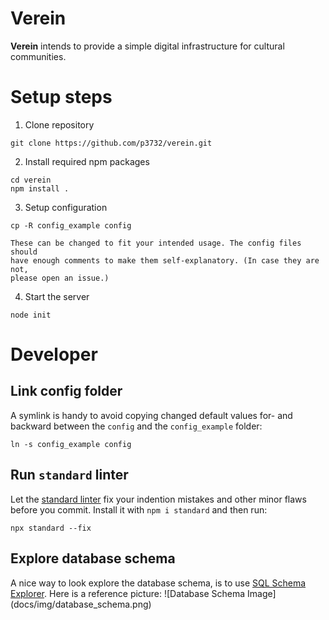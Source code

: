 Verein
======
__Verein__ intends to provide a simple digital infrastructure for cultural communities.



Setup steps
===========
1. Clone repository

  ```
  git clone https://github.com/p3732/verein.git
  ```

2. Install required npm packages

  ```
  cd verein
  npm install .
  ```

3. Setup configuration

  ```
  cp -R config_example config
  ```

    These can be changed to fit your intended usage. The config files should
    have enough comments to make them self-explanatory. (In case they are not,
    please open an issue.)

4. Start the server

  ```
  node init
  ```

Developer
=========
Link config folder
------------------
A symlink is handy to avoid copying changed default values for- and backward
between the `config` and the `config_example` folder:

  ```
  ln -s config_example config
  ```


Run `standard` linter
---------------------
Let the [standard linter](https://github.com/standard/standard) fix your
indention mistakes and other minor flaws before you commit. Install it with `npm i standard` and then run:

  ```
  npx standard --fix
  ```

Explore database schema
-----------------------
A nice way to look explore the database schema, is to use [SQL Schema Explorer](https://github.com/timabell/schema-explorer).
Here is a reference picture:
![Database Schema Image] (docs/img/database_schema.png)
